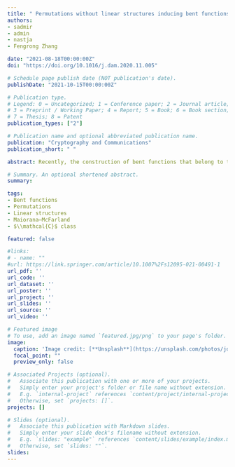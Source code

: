 ```yaml
---
title: " Permutations without linear structures inducing bent functions outside the completed Maiorana-McFarland class"
authors:
- sadmir
- admin
- nastja
- Fengrong Zhang

date: "2021-08-18T00:00:00Z"
doi: "https://doi.org/10.1016/j.dam.2020.11.005"

# Schedule page publish date (NOT publication's date).
publishDate: "2021-10-15T00:00:00Z"

# Publication type.
# Legend: 0 = Uncategorized; 1 = Conference paper; 2 = Journal article;
# 3 = Preprint / Working Paper; 4 = Report; 5 = Book; 6 = Book section;
# 7 = Thesis; 8 = Patent
publication_types: ["2"]

# Publication name and optional abbreviated publication name.
publication: "Cryptography and Communications"
publication_short: " "

abstract: Recently, the construction of bent functions that belong to the so-called $\\mathcal{C}$ class and are provably outside the completed Maiorana-McFarland ($\\mathcal{M}$) class, introduced by Carlet almost three decades ago, has been addressed in several works. The main method for proving the class membership is based on a sufficient (but not necessary) condition that component functions of the permutation $\\pi$$ that defines a bent function of the form $f(x,y)=\\pi(y)\\cdot x+\\mathbf{1}_{L^{\\perp}}(x)$, where $x,y\\in \\mathbb{F}_2^n$, (for a suitably chosen subspace $L$), do not admit non-trivial linear structures. The problem of finding such permutations and corresponding subspaces such that the pair additionally satisfies the so-called (C) property ($\\pi^{-1}(a + L)$ is a flat for any $a\\in \\mathbb{F}_2^n$) appears to be a difficult task. In this article, we provide a generic method for specifying such permutations which is based on a suitable space decomposition introduced by Baum and Neuwirth in the 1970’s. In contrast to this result, which gives many families of bent functions outside the completed $\\mathcal{M}$ class, we also show that one cannot have the (C) property satisfied for permutations whose component functions are without linear structures, when the dimension of corresponding subspace $L$ is relatively large. Furthermore, a class of vectorial bent functions $F\\collon \\matbb{F}_2^{2n}\\to \\mathbb{F}_2^m$ such that every component function of $F$ is outside the completed $\\mathcal{M}$ class (i.e. $F$ is strongly outside $\\mathcal{M}^{\\#}$) is specified. The problem of increasing the output dimension $m$ and especially specifying such functions with $m = n$ seems to be difficult.

# Summary. An optional shortened abstract.
summary: 

tags:
- Bent functions
- Permutations
- Linear structures
- Maiorana–McFarland
- $\\mathcal{C}$ class 

featured: false

#links:
# - name: ""
#url: https://link.springer.com/article/10.1007%2Fs12095-021-00491-1
url_pdf: '' 
url_code: ''
url_dataset: ''
url_poster: ''
url_project: ''
url_slides: ''
url_source: ''
url_video: ''

# Featured image
# To use, add an image named `featured.jpg/png` to your page's folder. 
image:
  caption: 'Image credit: [**Unsplash**](https://unsplash.com/photos/jdD8gXaTZsc)'
  focal_point: ""
  preview_only: false

# Associated Projects (optional).
#   Associate this publication with one or more of your projects.
#   Simply enter your project's folder or file name without extension.
#   E.g. `internal-project` references `content/project/internal-project/index.md`.
#   Otherwise, set `projects: []`.
projects: []

# Slides (optional).
#   Associate this publication with Markdown slides.
#   Simply enter your slide deck's filename without extension.
#   E.g. `slides: "example"` references `content/slides/example/index.md`.
#   Otherwise, set `slides: ""`.
slides:
---
```


